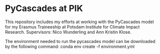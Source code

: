 # PyCascades at PIK

This repository includes my efforts at working with the PyCascades model for my Erasmus Traineeship at Potsdam Institute for Climate Impact Research.
Supervisors: Nico Wunderling and Ann Kristin Klose.

The environment needed to run the pycascades model can be downloaded by the following command: conda env create -f environment.yml

